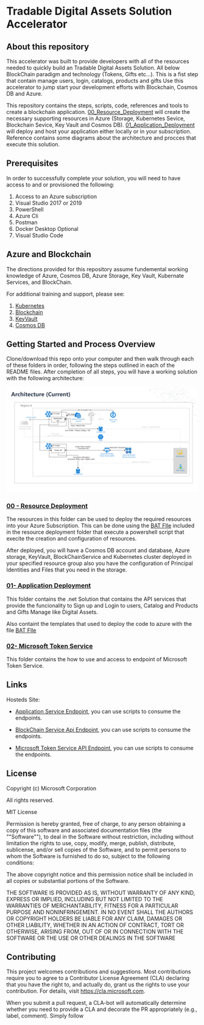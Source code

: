 # Tradable Digital Assets Solution Accelerator


## About this repository
This accelerator was built to provide developers with all of the resources needed to quickly build an  Tradable Digital Assets Solution. All below BlockChain paradigm and technology (Tokens, Gifts etc...). This is a fist step that contain manage users, login, catalogs, products and gifts Use this accelerator to jump start your development efforts with Blockchain, Cosmos DB and Azure.

This repository contains the steps, scripts, code, references and tools to create a  blockchain application. [00_Resource_Deployment](00_Resource_Deployment) will create the necessary supporting resources in Azure (Storage, Kubernetes Sevice, Blockchain Sevice, Key Vault and Cosmos DB). [01_Application_Deployment](01_Application_Deployment) will deploy and host your application either locally or in your subscription. Reference contains some diagrams about the architecture and procces that execute this solution.

## Prerequisites
In order to successfully complete your solution, you will need to have access to and or provisioned the following:
1. Access to an Azure subscription
2. Visual Studio 2017 or 2019
3. PowerShell
4. Azure Cli
5. Postman
6. Docker Desktop
Optional
1. Visual Studio Code

## Azure and Blockchain
The directions provided for this repository assume fundemental working knowledge of Azure, Cosmos DB, Azure Storage, Key Vault, Kubernate Services, and BlockChain. 

For additional training and support, please see:
 1. [Kubernetes](https://kubernetes.io/)
 2. [Blockchain](https://azure.microsoft.com/en-us/solutions/blockchain/)
 3. [KeyVault](https://docs.microsoft.com/en-us/azure/key-vault/basic-concepts)
 4. [Cosmos DB](https://docs.microsoft.com/en-us/azure/cosmos-db/introduction)

## Getting Started and Process Overview
Clone/download this repo onto your computer and then walk through each of these folders in order, following the steps outlined in each of the README files.  After completion of all steps, you will have a working solution with the following architecture:

![Microservices Architecture](./Reference/Architecture/Architecture-Current.png)


### [00 - Resource Deployment](./00_Resource_Deployment)
The resources in this folder can be used to deploy the required resources into your Azure Subscription. This can be done using the [BAT FIle](./deploy1.bat) included in the resource deployment folder that execute a powershell script that execite the creation and configuration of resources.

After deployed, you will have a Cosmos DB account and database, Azure storage, KeyVault, BlockChainService and Kubernetes cluster deployed in your specified resource group also you have the configuration of Principal Identities and Files that you need in the storage.

### [01- Application Deployment](./01_Application_Deployment)

This folder contains the .net Solution that contains the API services that provide the funcionality to Sign up and Login to users, Catalog and Products and Gifts Manage like Digital Assets. 

Also containt the templates that used to deploy the code to azure with the file  [BAT FIle](./deploy2.bat)


### [02- Microsoft Token Service](./02_Microsoft_Token_Service)
This folder contains the how to use and access to endpoint of Microsoft Token Service.

## Links
Hosteds Site:
* [Application Service Endpoint](http://51.143.61.82/swagger/index.html), you can use scripts to consume the endpoints.

* [BlockChain Service Api Endpoint](http://40.91.124.177/swagger/index.html), you can use scripts to consume the endpoints.

* [Microsoft Token Service API Endpoint](http://40.91.80.182/swagger/index.html), you can use scripts to consume the endpoints.

## License
Copyright (c) Microsoft Corporation

All rights reserved.

MIT License

Permission is hereby granted, free of charge, to any person obtaining a copy of this software and associated documentation files (the ""Software""), to deal in the Software without restriction, including without limitation the rights to use, copy, modify, merge, publish, distribute, sublicense, and/or sell copies of the Software, and to permit persons to whom the Software is furnished to do so, subject to the following conditions:

The above copyright notice and this permission notice shall be included in all copies or substantial portions of the Software.

THE SOFTWARE IS PROVIDED AS IS, WITHOUT WARRANTY OF ANY KIND, EXPRESS OR IMPLIED, INCLUDING BUT NOT LIMITED TO THE WARRANTIES OF MERCHANTABILITY, FITNESS FOR A PARTICULAR PURPOSE AND NONINFRINGEMENT. IN NO EVENT SHALL THE AUTHORS OR COPYRIGHT HOLDERS BE LIABLE FOR ANY CLAIM, DAMAGES OR OTHER LIABILITY, WHETHER IN AN ACTION OF CONTRACT, TORT OR OTHERWISE, ARISING FROM, OUT OF OR IN CONNECTION WITH THE SOFTWARE OR THE USE OR OTHER DEALINGS IN THE SOFTWARE

## Contributing

This project welcomes contributions and suggestions.  Most contributions require you to agree to a
Contributor License Agreement (CLA) declaring that you have the right to, and actually do, grant us
the rights to use your contribution. For details, visit https://cla.microsoft.com.

When you submit a pull request, a CLA-bot will automatically determine whether you need to provide
a CLA and decorate the PR appropriately (e.g., label, comment). Simply follow 

